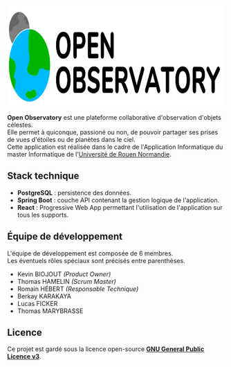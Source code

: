 <p align="center">
  <img width="833" height="233" 
src="https://raw.githubusercontent.com/openobservatoryteam/assets/main/logo_gray.svg">
</p>

**Open Observatory** est une plateforme collaborative d'observation d'objets célestes.  
Elle permet à quiconque, passioné ou non, de pouvoir partager ses prises de vues d'étoiles ou de planètes dans le ciel.  
Cette application est réalisée dans le cadre de l'Application Informatique du master Informatique de l'[Université de Rouen Normandie](https://www.univ-rouen.fr).

## Stack technique

- **PostgreSQL** : persistence des données.
- **Spring Boot** : couche API contenant la gestion logique de l'application.
- **React** : Progressive Web App permettant l'utilisation de l'application sur tous les supports.

## Équipe de développement

L'équipe de développement est composée de 6 membres.  
Les éventuels rôles spéciaux sont précisés entre parenthèses.

- Kevin BIOJOUT *(Product Owner)*
- Thomas HAMELIN *(Scrum Master)*
- Romain HÉBERT *(Responsable Technique)*
- Berkay KARAKAYA
- Lucas FICKER
- Thomas MARYBRASSE

## Licence

Ce projet est gardé sous la licence open-source **[GNU General Public 
Licence v3](LICENSE)**.
